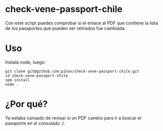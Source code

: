 # check-vene-passport-chile

Con este script puedes comprobar si el enlace al PDF que contiene la lista de los pasaportes que pueden ser retirados fue cambiada.

# Uso

Instala node, luego:

```
git clone git@github.com:p1nox/check-vene-passport-chile.git
cd check-vene-passport-chile
npm install
node .
```

# ¿Por qué?

Ya estaba cansado de revisar si un PDF cambio para ir a buscar el pasaporte en el consulado :/.
